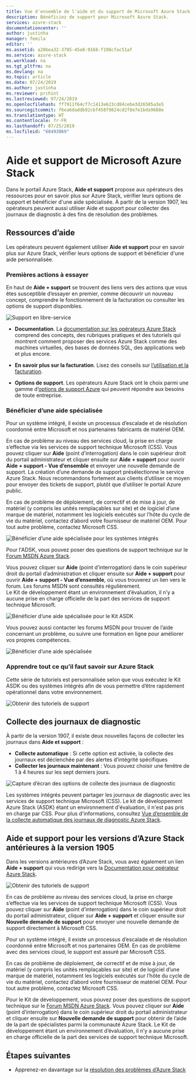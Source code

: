 ```yaml
---
title: Vue d'ensemble de l'aide et du support de Microsoft Azure Stack | Microsoft Docs
description: Bénéficiez de support pour Microsoft Azure Stack.
services: azure-stack
documentationcenter: ''
author: justinha
manager: femila
editor: ''
ms.assetid: a20bea32-3705-45e8-9168-f198cfac51af
ms.service: azure-stack
ms.workload: na
ms.tgt_pltfrm: na
ms.devlang: na
ms.topic: article
ms.date: 07/24/2019
ms.author: justinha
ms.reviewer: prchint
ms.lastreviewed: 07/24/2019
ms.openlocfilehash: ff7911f64cf7c1413e623cd84cebe3d26585a3e5
ms.sourcegitcommit: f6ea6daddb92cbf458f9824cd2f8e7e1bda9688e
ms.translationtype: HT
ms.contentlocale: fr-FR
ms.lasthandoff: 07/25/2019
ms.locfileid: "68493869"
---
```

# <a name="microsoft-azure-stack-help-and-support"></a>Aide et support de Microsoft Azure Stack

Dans le portail Azure Stack, **Aide et support** propose aux opérateurs des ressources pour en savoir plus sur Azure Stack, vérifier leurs options de support et bénéficier d'une aide spécialisée. À partir de la version 1907, les opérateurs peuvent aussi utiliser Aide et support pour collecter des journaux de diagnostic à des fins de résolution des problèmes.  

## <a name="help-resources"></a>Ressources d’aide 

Les opérateurs peuvent également utiliser **Aide et support** pour en savoir plus sur Azure Stack, vérifier leurs options de support et bénéficier d'une aide personnalisée. 

### <a name="things-to-try-first"></a>Premières actions à essayer

En haut de **Aide + support** se trouvent des liens vers des actions que vous êtes susceptible d’essayer en premier, comme découvrir un nouveau concept, comprendre le fonctionnement de la facturation ou consulter les options de support disponibles. 

![Support en libre-service](media/azure-stack-help-and-support/get-support-tiles.png)

- **Documentation**. La [documentation sur les opérateurs Azure Stack](index.yml) comprend des concepts, des rubriques pratiques et des tutoriels qui montrent comment proposer des services Azure Stack comme des machines virtuelles, des bases de données SQL, des applications web et plus encore. 

- **En savoir plus sur la facturation**. Lisez des conseils sur [l’utilisation et la facturation](azure-stack-billing-and-chargeback.md).

- **Options de support**. Les opérateurs Azure Stack ont le choix parmi une gamme d’[options de support Azure](https://aka.ms/azstacksupport) qui peuvent répondre aux besoins de toute entreprise. 

### <a name="get-expert-help"></a>Bénéficier d’une aide spécialisée 

Pour un système intégré, il existe un processus d’escalade et de résolution coordonné entre Microsoft et nos partenaires fabricants de matériel OEM.

En cas de problème au niveau des services cloud, la prise en charge s’effectue via les services de support technique Microsoft (CSS). Vous pouvez cliquer sur **Aide** (point d’interrogation) dans le coin supérieur droit du portail administrateur et cliquer ensuite sur **Aide + support** pour ouvrir **Aide + support - Vue d’ensemble** et envoyer une nouvelle demande de support. La création d’une demande de support présélectionne le service Azure Stack. Nous recommandons fortement aux clients d’utiliser ce moyen pour envoyer des tickets de support, plutôt que d’utiliser le portail Azure public. 

En cas de problème de déploiement, de correctif et de mise à jour, de matériel (y compris les unités remplaçables sur site) et de logiciel d’une marque de matériel, notamment les logiciels exécutés sur l’hôte du cycle de vie du matériel, contactez d’abord votre fournisseur de matériel OEM. Pour tout autre problème, contactez Microsoft CSS.

![Bénéficier d’une aide spécialisée pour les systèmes intégrés](media/azure-stack-help-and-support/get-support-integrated.png)

Pour l'ADSK, vous pouvez poser des questions de support technique sur le [Forum MSDN Azure Stack](https://social.msdn.microsoft.com/Forums/azure/home?forum=azurestack). 

Vous pouvez cliquer sur **Aide** (point d’interrogation) dans le coin supérieur droit du portail d’administration et cliquer ensuite sur **Aide + support** pour ouvrir **Aide + support - Vue d’ensemble**, où vous trouverez un lien vers le forum. Les forums MSDN sont consultés régulièrement.  
Le Kit de développement étant un environnement d’évaluation, il n’y a aucune prise en charge officielle de la part des services de support technique Microsoft.

![Bénéficier d’une aide spécialisée pour le Kit ASDK](media/azure-stack-help-and-support/get-support-asdk.png)

Vous pouvez aussi contacter les forums MSDN pour trouver de l’aide concernant un problème, ou suivre une formation en ligne pour améliorer vos propres compétences. 

![Bénéficier d’une aide spécialisée](media/azure-stack-help-and-support/get-support-cards.png)

### <a name="get-up-to-speed-with-azure-stack"></a>Apprendre tout ce qu’il faut savoir sur Azure Stack

Cette série de tutoriels est personnalisée selon que vous exécutez le Kit ASDK ou des systèmes intégrés afin de vous permettre d’être rapidement opérationnel dans votre environnement. 

![Obtenir des tutoriels de support](media/azure-stack-help-and-support/get-support-tutorials.png)

## <a name="diagnostic-log-collection"></a>Collecte des journaux de diagnostic

À partir de la version 1907, il existe deux nouvelles façons de collecter les journaux dans **Aide et support** :

- **Collecte automatique** : Si cette option est activée, la collecte des journaux est déclenchée par des alertes d’intégrité spécifiques 
- **Collecter les journaux maintenant** : Vous pouvez choisir une fenêtre de 1 à 4 heures sur les sept derniers jours.

![Capture d’écran des options de collecte des journaux de diagnostic](media/azure-stack-automatic-log-collection/azure-stack-log-collection-overview.png)

Les systèmes intégrés peuvent partager les journaux de diagnostic avec les services de support technique Microsoft (CSS). Le kit de développement Azure Stack (ASDK) étant un environnement d'évaluation, il n'est pas pris en charge par CSS. Pour plus d'informations, consultez [Vue d’ensemble de la collecte automatique des journaux de diagnostic Azure Stack](azure-stack-diagnostic-log-collection-overview.md).



## <a name="help-and-support-for-earlier-releases-azure-stack-pre-1905"></a>Aide et support pour les versions d’Azure Stack antérieures à la version 1905

Dans les versions antérieures d’Azure Stack, vous avez également un lien **Aide + support** qui vous redirige vers la [Documentation pour opérateur Azure Stack](https://aka.ms/adminportaldocs).

![Obtenir des tutoriels de support](media/azure-stack-help-and-support/get-support-previous.png)

En cas de problème au niveau des services cloud, la prise en charge s’effectue via les services de support technique Microsoft (CSS). Vous pouvez cliquer sur **Aide** (point d’interrogation) dans le coin supérieur droit du portail administrateur, cliquer sur **Aide + support** et cliquer ensuite sur **Nouvelle demande de support** pour envoyer une nouvelle demande de support directement à Microsoft CSS.

Pour un système intégré, il existe un processus d’escalade et de résolution coordonné entre Microsoft et nos partenaires OEM. En cas de problème avec des services cloud, le support est assuré par Microsoft CSS. 

En cas de problème de déploiement, de correctif et de mise à jour, de matériel (y compris les unités remplaçables sur site) et de logiciel d’une marque de matériel, notamment les logiciels exécutés sur l’hôte du cycle de vie du matériel, contactez d’abord votre fournisseur de matériel OEM. Pour tout autre problème, contactez Microsoft CSS.

Pour le Kit de développement, vous pouvez poser des questions de support technique sur le [Forum MSDN Azure Stack](https://social.msdn.microsoft.com/Forums/azure/home?forum=azurestack). Vous pouvez cliquer sur **Aide** (point d’interrogation) dans le coin supérieur droit du portail administrateur et cliquer ensuite sur **Nouvelle demande de support** pour obtenir de l’aide de la part de spécialistes parmi la communauté Azure Stack.
Le Kit de développement étant un environnement d’évaluation, il n’y a aucune prise en charge officielle de la part des services de support technique Microsoft.

## <a name="next-steps"></a>Étapes suivantes

- Apprenez-en davantage sur la [résolution des problèmes d’Azure Stack](azure-stack-troubleshooting.md)